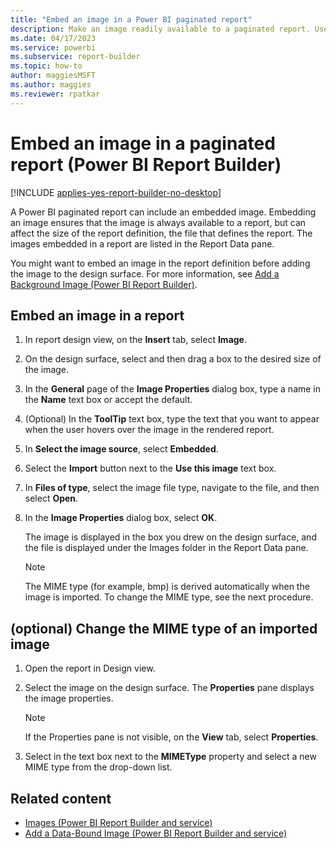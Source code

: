 ```yaml
---
title: "Embed an image in a Power BI paginated report"
description: Make an image readily available to a paginated report. Use an image that's embedded in the report and listed in the Report Data pane of Power BI Report Builder.
ms.date: 04/17/2023
ms.service: powerbi
ms.subservice: report-builder
ms.topic: how-to
author: maggiesMSFT
ms.author: maggies
ms.reviewer: rpatkar
---
```

# Embed an image in a paginated report (Power BI Report Builder)

[!INCLUDE [applies-yes-report-builder-no-desktop](../../includes/applies-yes-report-builder-no-desktop.md)]

A Power BI paginated report can include an embedded image. Embedding an image ensures that the image is always available to a report, but can affect the size of the report definition, the file that defines the report. The images embedded in a report are listed in the Report Data pane.  
  
You might want to embed an image in the report definition before adding the image to the design surface. For more information, see [Add a Background Image &#40;Power BI Report Builder&#41;](./add-background-image-report-builder-service.md).

## Embed an image in a report  
  
1. In report design view, on the **Insert** tab, select **Image**.  
  
1. On the design surface, select and then drag a box to the desired size of the image.  
  
1. In the **General** page of the **Image Properties** dialog box, type a name in the **Name** text box or accept the default.  
  
1. (Optional) In the **ToolTip** text box, type the text that you want to appear when the user hovers over the image in the rendered report.  
  
1. In **Select the image source**, select **Embedded**.  
  
1. Select the **Import** button next to the **Use this image** text box.
  
1. In **Files of type**, select the image file type, navigate to the file, and then select **Open**.  
  
1. In the **Image Properties** dialog box, select **OK**.  
  
     The image is displayed in the box you drew on the design surface, and the file is displayed under the Images folder in the Report Data pane.  
  
    > [!NOTE]  
    >  The MIME type (for example, bmp) is derived automatically when the image is imported. To change the MIME type, see the next procedure.  
  
## (optional) Change the MIME type of an imported image  
  
1. Open the report in Design view.  
  
1. Select the image on the design surface. The **Properties** pane displays the image properties.  
  
    > [!NOTE]  
    >  If the Properties pane is not visible, on the **View** tab, select **Properties**.  
  
1. Select in the text box next to the **MIMEType** property and select a new MIME type from the drop-down list.  
  
## Related content

- [Images &#40;Power BI Report Builder and service&#41;](./images-report-builder-service.md)
- [Add a Data-Bound Image &#40;Power BI Report Builder and service&#41;](./add-data-bound-image-report-builder-service.md)